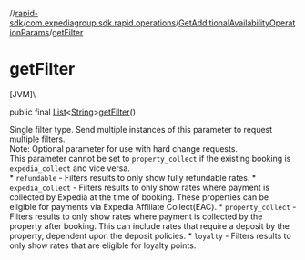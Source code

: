 //[rapid-sdk](../../../index.md)/[com.expediagroup.sdk.rapid.operations](../index.md)/[GetAdditionalAvailabilityOperationParams](index.md)/[getFilter](get-filter.md)

# getFilter

[JVM]\

public final [List](https://docs.oracle.com/javase/8/docs/api/java/util/List.html)&lt;[String](https://docs.oracle.com/javase/8/docs/api/java/lang/String.html)&gt;[getFilter](get-filter.md)()

Single filter type. Send multiple instances of this parameter to request multiple filters.<br> Note: Optional parameter for use with hard change requests.<br> This parameter cannot be set to `property_collect` if the existing booking is `expedia_collect` and vice versa.<br> * `refundable` - Filters results to only show fully refundable rates. * `expedia_collect` - Filters results to only show rates where payment is collected by Expedia at the time of booking. These properties can be eligible for payments via Expedia Affiliate Collect(EAC). * `property_collect` - Filters results to only show rates where payment is collected by the property after booking. This can include rates that require a deposit by the property, dependent upon the deposit policies. * `loyalty` - Filters results to only show rates that are eligible for loyalty points.
